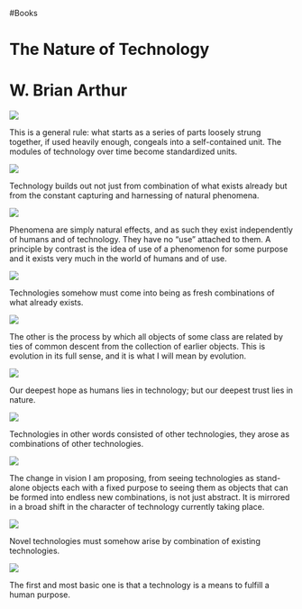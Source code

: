 #Books 




# The Nature of Technology

# W. Brian Arthur

![](https://readwise-assets.s3.amazonaws.com/static/images/new_icons/chevron-down-alt-thin.a0ebfe57a28f.svg)

This is a general rule: what starts as a series of parts loosely strung together, if used heavily enough, congeals into a self-contained unit. The modules of technology over time become standardized units.

![](https://readwise-assets.s3.amazonaws.com/static/images/new_icons/chevron-down-alt-thin.a0ebfe57a28f.svg)

Technology builds out not just from combination of what exists already but from the constant capturing and harnessing of natural phenomena.

![](https://readwise-assets.s3.amazonaws.com/static/images/new_icons/chevron-down-alt-thin.a0ebfe57a28f.svg)

Phenomena are simply natural effects, and as such they exist independently of humans and of technology. They have no “use” attached to them. A principle by contrast is the idea of use of a phenomenon for some purpose and it exists very much in the world of humans and of use.

![](https://readwise-assets.s3.amazonaws.com/static/images/new_icons/chevron-down-alt-thin.a0ebfe57a28f.svg)

Technologies somehow must come into being as fresh combinations of what already exists.

![](https://readwise-assets.s3.amazonaws.com/static/images/new_icons/chevron-down-alt-thin.a0ebfe57a28f.svg)

The other is the process by which all objects of some class are related by ties of common descent from the collection of earlier objects. This is evolution in its full sense, and it is what I will mean by evolution.

![](https://readwise-assets.s3.amazonaws.com/static/images/new_icons/chevron-down-alt-thin.a0ebfe57a28f.svg)

Our deepest hope as humans lies in technology; but our deepest trust lies in nature.

![](https://readwise-assets.s3.amazonaws.com/static/images/new_icons/chevron-down-alt-thin.a0ebfe57a28f.svg)

Technologies in other words consisted of other technologies, they arose as combinations of other technologies.

![](https://readwise-assets.s3.amazonaws.com/static/images/new_icons/chevron-down-alt-thin.a0ebfe57a28f.svg)

The change in vision I am proposing, from seeing technologies as stand-alone objects each with a fixed purpose to seeing them as objects that can be formed into endless new combinations, is not just abstract. It is mirrored in a broad shift in the character of technology currently taking place.

![](https://readwise-assets.s3.amazonaws.com/static/images/new_icons/chevron-down-alt-thin.a0ebfe57a28f.svg)

Novel technologies must somehow arise by combination of existing technologies.

![](https://readwise-assets.s3.amazonaws.com/static/images/new_icons/chevron-down-alt-thin.a0ebfe57a28f.svg)

The first and most basic one is that a technology is a means to fulfill a human purpose.